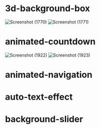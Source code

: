 # 3d-background-box
![Screenshot (1770)](https://user-images.githubusercontent.com/86683029/188103618-68adde45-91d2-459d-9f99-998e562769ca.png)
![Screenshot (1771)](https://user-images.githubusercontent.com/86683029/188103632-ebb98113-92ab-48f2-8a4f-cde33d760347.png)

# animated-countdown
![Screenshot (1922)](https://user-images.githubusercontent.com/86683029/188104286-7608917e-4bd4-44a8-a8fc-6df423f8fc6f.png)
![Screenshot (1923)](https://user-images.githubusercontent.com/86683029/188104291-68568954-0be5-4664-a89e-7d8ee4c2c0d0.png)

# animated-navigation

# auto-text-effect

# background-slider

